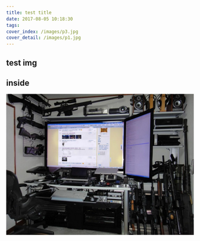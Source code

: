 ```yaml
---
title: test title
date: 2017-08-05 10:18:30
tags:
cover_index: /images/p3.jpg
cover_detail: /images/p1.jpg
---
```

## test img 


## inside
![pic](/images/p3.jpg)
